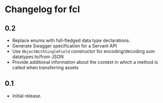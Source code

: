 # Changelog for fcl

## 0.2

* Replace enums with full-fledged data type declarations.
* Generate Swagger specification for a Servant API
* Use `ObjectWithSingleField` constructor for encoding/decoding sum datatypes
  to/from JSON
* Provide additional information about the context in which a method is called
  when transferring assets

## 0.1

* Initial release.
